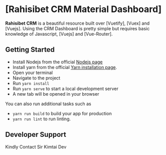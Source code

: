 # [Rahisibet CRM Material Dashboard]


**Rahisibet CRM** is a beautiful resource built over [Vuetify], [Vuex] and [Vuejs]. Using the CRM Dashboard is pretty simple but requires basic knowledge of Javascript, [Vuejs] and [Vue-Router].

## Getting Started

- Install Nodejs from the official [Nodejs page](https://nodejs.org/en/)
- Install yarn from the official [Yarn installation page](https://classic.yarnpkg.com/en/docs/install/#windows-stable).
- Open your terminal
- Navigate to the project
- Run `yarn install`
- Run `yarn serve` to start a local development server
- A new tab will be opened in your browser

You can also run additional tasks such as

- `yarn run build` to build your app for production
- `yarn run lint` to run linting.



## Developer Support
Kindly Contact Sir Kimtai Dev


